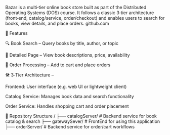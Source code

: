 Bazar is a multi‑tier online book store built as part of the Distributed Operating Systems (DOS) course. It follows a classic 3‑tier architecture (front‑end, catalog/service, order/checkout) and enables users to search for books, view details, and place orders. 
github.com

🚀 Features

🔍 Book Search – Query books by title, author, or topic

📘 Detailed Page – View book descriptions, price, availability

🛒 Order Processing – Add to cart and place orders

🛠️ 3‑Tier Architecture –

Frontend: User interface (e.g. web UI or lightweight client)

Catalog Service: Manages book data and search functionality

Order Service: Handles shopping cart and order placement

📁 Repository Structure
/
├── catalogServer/        # Backend service for book catalog & search
├── gatewaySever/         # FrontEnd for using this application
├── orderServer/          # Backend service for order/cart workflows
